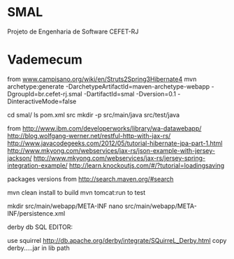SMAL
====

Projeto de Engenharia de Software CEFET-RJ



Vademecum
====

from www.campisano.org/wiki/en/Struts2Spring3Hibernate4
mvn archetype:generate -DarchetypeArtifactId=maven-archetype-webapp -DgroupId=br.cefet-rj.smal -DartifactId=smal -Dversion=0.1 -DinteractiveMode=false

cd smal/
ls
 pom.xml  src
mkdir -p src/main/java src/test/java

from
    http://www.ibm.com/developerworks/library/wa-datawebapp/
    http://blog.wolfgang-werner.net/restful-http-with-jax-rs/
    http://www.javacodegeeks.com/2012/05/tutorial-hibernate-jpa-part-1.html
    http://www.mkyong.com/webservices/jax-rs/json-example-with-jersey-jackson/
    http://www.mkyong.com/webservices/jax-rs/jersey-spring-integration-example/
    http://learn.knockoutjs.com/#/?tutorial=loadingsaving


packages versions from http://search.maven.org/#search

mvn clean install to build
mvn tomcat:run to test


mkdir src/main/webapp/META-INF
nano src/main/webapp/META-INF/persistence.xml





derby db SQL EDITOR:

use squirrel http://db.apache.org/derby/integrate/SQuirreL_Derby.html
copy derby.....jar in lib path

